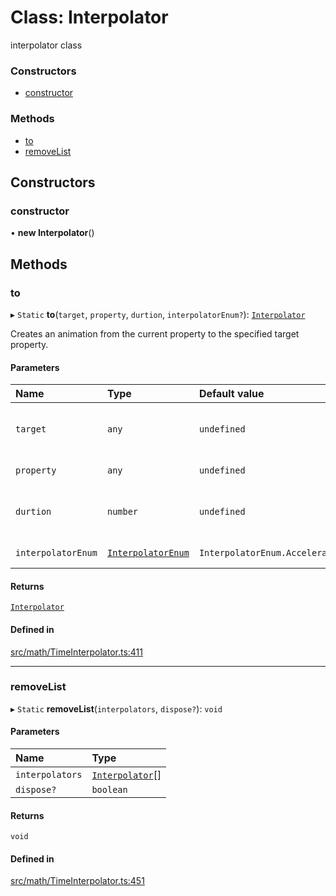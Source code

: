 # Class: Interpolator

interpolator class

### Constructors

- [constructor](Interpolator.md#constructor)

### Methods

- [to](Interpolator.md#to)
- [removeList](Interpolator.md#removelist)

## Constructors

### constructor

• **new Interpolator**()

## Methods

### to

▸ `Static` **to**(`target`, `property`, `durtion`, `interpolatorEnum?`): [`Interpolator`](Interpolator.md)

Creates an animation from the current property to the specified target property.

#### Parameters

| Name | Type | Default value | Description |
| :------ | :------ | :------ | :------ |
| `target` | `any` | `undefined` | Objects that need to be animated |
| `property` | `any` | `undefined` | Animation parameter |
| `durtion` | `number` | `undefined` | Animation duration, usually seconds |
| `interpolatorEnum` | [`InterpolatorEnum`](../enums/InterpolatorEnum.md) | `InterpolatorEnum.AccelerateInterpolator` | Interpolator type |

#### Returns

[`Interpolator`](Interpolator.md)

#### Defined in

[src/math/TimeInterpolator.ts:411](https://github.com/Orillusion/orillusion/blob/main/src/math/TimeInterpolator.ts#L411)

___

### removeList

▸ `Static` **removeList**(`interpolators`, `dispose?`): `void`

#### Parameters

| Name | Type |
| :------ | :------ |
| `interpolators` | [`Interpolator`](Interpolator.md)[] |
| `dispose?` | `boolean` |

#### Returns

`void`

#### Defined in

[src/math/TimeInterpolator.ts:451](https://github.com/Orillusion/orillusion/blob/main/src/math/TimeInterpolator.ts#L451)
